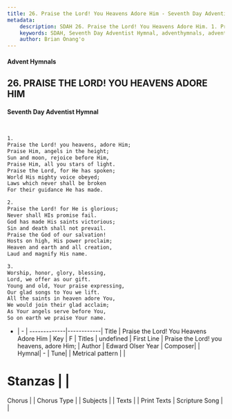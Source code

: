 ```yaml
---
title: 26. Praise the Lord! You Heavens Adore Him - Seventh Day Adventist Hymnal
metadata:
    description: SDAH 26. Praise the Lord! You Heavens Adore Him. 1. Praise the Lord! you heavens, adore Him; Praise Him, angels in the height; Sun and moon, rejoice before Him, Praise Him, all you stars of light. Praise the Lord, for He has spoken; World His mighty voice obeyed; Laws which never shall be broken For their guidance He has made.
    keywords: SDAH, Seventh Day Adventist Hymnal, adventhymnals, advent hymnals, Praise the Lord! You Heavens Adore Him, Praise the Lord! you heavens, adore Him; 
    author: Brian Onang'o
---
```


#### Advent Hymnals
## 26. PRAISE THE LORD! YOU HEAVENS ADORE HIM
#### Seventh Day Adventist Hymnal

```txt


1.
Praise the Lord! you heavens, adore Him;
Praise Him, angels in the height;
Sun and moon, rejoice before Him,
Praise Him, all you stars of light.
Praise the Lord, for He has spoken;
World His mighty voice obeyed;
Laws which never shall be broken
For their guidance He has made.

2.
Praise the Lord! for He is glorious;
Never shall HIs promise fail.
God has made His saints victorious;
Sin and death shall not prevail.
Praise the God of our salvation!
Hosts on high, His power proclaim;
Heaven and earth and all creation,
Laud and magnify His name.

3.
Worship, honor, glory, blessing,
Lord, we offer as our gift.
Young and old, Your praise expressing,
Our glad songs to You we lift.
All the saints in heaven adore You,
We would join their glad acclaim;
As Your angels serve before You,
So on earth we praise Your name.


```

- |   -  |
-------------|------------|
Title | Praise the Lord! You Heavens Adore Him |
Key | F |
Titles | undefined |
First Line | Praise the Lord! you heavens, adore Him; |
Author | Edward Olser
Year | 
Composer|  |
Hymnal|  - |
Tune|  |
Metrical pattern | |
# Stanzas |  |
Chorus |  |
Chorus Type |  |
Subjects |  |
Texts |  |
Print Texts | 
Scripture Song |  |
  
